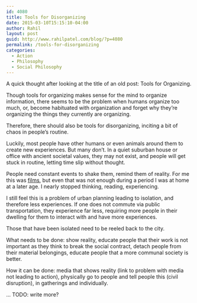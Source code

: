 ```yaml
---
id: 4080
title: Tools for Disorganizing
date: 2015-03-10T15:15:10-04:00
author: Rahil
layout: post
guid: http://www.rahilpatel.com/blog/?p=4080
permalink: /tools-for-disorganizing
categories:
  - Action
  - Philosophy
  - Social Philosophy
---
```

A quick thought after looking at the title of an old post: Tools for Organizing.

Though tools for organizing makes sense for the mind to organize information, there seems to be the problem when humans organize too much, or, become habituated with organization and forget why they&#8217;re organizing the things they currently are organizing.

Therefore, there should also be tools for disorganizing, inciting a bit of chaos in people&#8217;s routine.

Luckily, most people have other humans or even animals around them to create new experiences. But many don&#8217;t. In a quiet suburban house or office with ancient societal values, they may not exist, and people will get stuck in routine, letting time slip without thought.

People need constant events to shake them, remind them of reality. For me this was [films](http://www.rahilpatel.com/blog/inspired-by-films-and-everything-else "Inspired by Films (and everything else)"), but even that was not enough during a period I was at home at a later age. I nearly stopped thinking, reading, experiencing.

I still feel this is a problem of urban planning leading to isolation, and therefore less experiences. If one does not commute via public transportation, they experience far less, requiring more people in their dwelling for them to interact with and have more experiences.

Those that have been isolated need to be reeled back to the city.

What needs to be done: show reality, educate people that their work is not important as they think to break the social contract, detach people from their material belongings, educate people that a more communal society is better.

How it can be done: media that shows reality (link to problem with media not leading to action), physically go to people and tell people this (civil disruption), in gatherings and individually.

&#8230; TODO: write more?